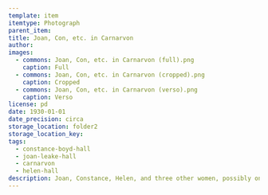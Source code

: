 ```yaml
---
template: item
itemtype: Photograph
parent_item:
title: Joan, Con, etc. in Carnarvon
author: 
images:
  - commons: Joan, Con, etc. in Carnarvon (full).png
    caption: Full
  - commons: Joan, Con, etc. in Carnarvon (cropped).png
    caption: Cropped
  - commons: Joan, Con, etc. in Carnarvon (verso).png
    caption: Verso
license: pd
date: 1930-01-01
date_precision: circa
storage_location: folder2
storage_location_key: 
tags:
  - constance-boyd-hall
  - joan-leake-hall
  - carnarvon
  - helen-hall
description: Joan, Constance, Helen, and three other women, possibly on a ship in Carnarvon, in about 1930.
---
```

